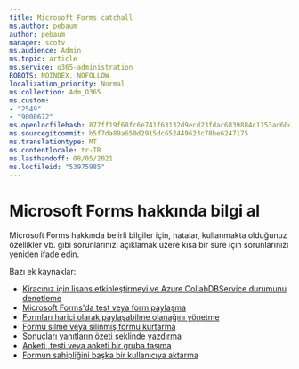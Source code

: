 ```yaml
---
title: Microsoft Forms catchall
ms.author: pebaum
author: pebaum
manager: scotv
ms.audience: Admin
ms.topic: article
ms.service: o365-administration
ROBOTS: NOINDEX, NOFOLLOW
localization_priority: Normal
ms.collection: Adm_O365
ms.custom:
- "2549"
- "9000672"
ms.openlocfilehash: 877ff19f68fc6e741f63132d9ecd23fdac6839884c1153ad60dd2ec6f0b6adc6
ms.sourcegitcommit: b5f7da89a650d2915dc652449623c78be6247175
ms.translationtype: MT
ms.contentlocale: tr-TR
ms.lasthandoff: 08/05/2021
ms.locfileid: "53975985"
---
```

# <a name="get-information-about-microsoft-forms"></a>Microsoft Forms hakkında bilgi al

Microsoft Forms hakkında belirli bilgiler için, hatalar, kullanmakta olduğunuz özellikler vb. gibi sorunlarınızı açıklamak üzere kısa bir süre için sorunlarınızı yeniden ifade edin. 

Bazı ek kaynaklar:

- [Kiracınız için lisans etkinleştirmeyi ve Azure CollabDBService durumunu denetleme](https://support.office.com/article/Turn-off-or-turn-on-Microsoft-Forms-8dcbf3ab-f2d6-459a-b8be-8d9892132a43)
- [Microsoft Forms'da test veya form paylaşma](https://support.office.com/article/Share-a-form-to-collaborate-d5bb5cf0-8401-4c15-bb8c-8e108cd7e69b)
- [Formları harici olarak paylaşabilme olanağını yönetme](https://support.office.com/article/set-up-microsoft-forms-cc52287a-4550-464d-9a1b-457bf9df2240?#PickTab=Configure)
- [Formu silme veya silinmiş formu kurtarma](https://support.office.com/article/Delete-a-form-2207e468-ce1b-4c4a-a256-caf631d87af0)
- [Sonuçları yanıtların özeti şeklinde yazdırma](https://support.office.com/article/Print-a-form-22100b98-ba3c-41c1-9513-f76caca664fc)
- [Anketi, testi veya anketi bir gruba taşıma](https://support.office.com/article/Transfer-ownership-of-a-form-921a6361-a4e5-44ea-bce9-c4ed63aa54b4)
- [Formun sahipliğini başka bir kullanıcıya aktarma](https://support.office.com/article/Transfer-ownership-of-a-form-921a6361-a4e5-44ea-bce9-c4ed63aa54b4)
